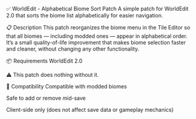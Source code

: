 ✅ WorldEdit - Alphabetical Biome Sort Patch
A simple patch for WorldEdit 2.0 that sorts the biome list alphabetically for easier navigation.

📋 Description
This patch reorganizes the biome menu in the Tile Editor so that all biomes — including modded ones — appear in alphabetical order. It’s a small quality-of-life improvement that makes biome selection faster and cleaner, without changing any other functionality.

📦 Requirements
WorldEdit 2.0

⚠️ This patch does nothing without it.

🧪 Compatibility
Compatible with modded biomes

Safe to add or remove mid-save

Client-side only (does not affect save data or gameplay mechanics)
